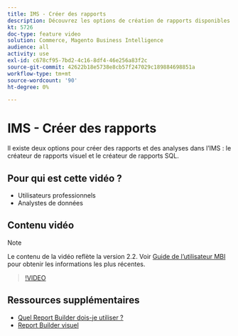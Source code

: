 ```yaml
---
title: IMS - Créer des rapports
description: Découvrez les options de création de rapports disponibles dans l’IMS.
kt: 5726
doc-type: feature video
solution: Commerce, Magento Business Intelligence
audience: all
activity: use
exl-id: c678cf95-7bd2-4c16-8df4-46e256a83f2c
source-git-commit: 42622b18e5738e8cb57f247029c189884698851a
workflow-type: tm+mt
source-wordcount: '90'
ht-degree: 0%

---
```


# IMS - Créer des rapports

Il existe deux options pour créer des rapports et des analyses dans l’IMS : le créateur de rapports visuel et le créateur de rapports SQL.

## Pour qui est cette vidéo ?

- Utilisateurs professionnels
- Analystes de données

## Contenu vidéo

>[!NOTE]
>
>Le contenu de la vidéo reflète la version 2.2. Voir [Guide de l’utilisateur MBI](https://docs.magento.com/mbi/) pour obtenir les informations les plus récentes.

>[!VIDEO](https://video.tv.adobe.com/v/35981?quality=12&learn=on)

## Ressources supplémentaires

- [Quel Report Builder dois-je utiliser ?](https://docs.magento.com/mbi/data-user/reports/report-builder-options.html)
- [Report Builder visuel](https://docs.magento.com/mbi/data-user/reports/ess-rpt-build-visual.html)
